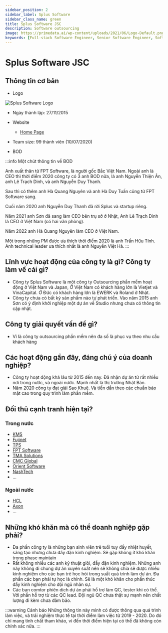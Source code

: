 ```yaml
---
sidebar_position: 2
sidebar_label: Splus Software
sidebar_class_name: green
title: Splus Software JSC
description: Software outsourcing
image: https://primedata.ai/wp-content/uploads/2021/06/Logo-Default.png
keywords: [Full-stack Software Engineer, Senior Software Engineer, Software Engineer, JS Framework, UI Framework, Frontend Developer, Nguyễn Lê Phong]
---
```


# Splus Software JSC
## Thông tin cơ bản

* Logo

![Splus Software Logo](https://splus-software.com.vn/wp-content/uploads/2021/08/cropped-logo.png)

* Ngày thành lập: 27/11/2015

* Website
  - [Home Page](https://splus-software.com.vn)

* Team size: 99 thành viên (10/07/2020)


* BOD

:::info Một chút thông tin về BOD
 
Anh xuất thân từ FPT Software, là người gốc Bắc Việt Nam.
Ngoài anh là CEO thì thời điểm 2020 công ty có 3 anh BOD nữa, là anh Nguyễn Thiện Ân, anh Lê Trạch Dinh, và anh Nguyễn Duy Thanh. 

Sau thì có thêm anh Hà Quang Nguyên và anh Hà Duy Tuấn cũng từ FPT Software sang.

Cuối năm 2020 anh Nguyễn Duy Thanh đã rời Splus và startup riêng.

Năm 2021 anh Sơn đã sang làm CEO bên trụ sở ở Nhật, Anh Lê Trạch Dinh là CEO ở Việt Nam (có hai văn phòng).

Năm 2022 anh Hà Quang Nguyên làm CEO ở Việt Nam.

Một trong những PM được ưa thích thời điểm 2020 là anh Trần Hữu Tính. Anh technical leader ưa thích nhất là anh Nguyễn Việt Hà.
:::

## Lĩnh vực hoạt động của công ty là gì? Công ty làm về cái gì?
- Công ty Splus Software là một công ty Outsourcing phần mềm hoạt động ở Việt Nam và Japan, Ở Việt Nam có khách hàng lớn là Vietjet và VinaCapital.  Ở Đức có khách hàng lớn là EWERK và Roland ở Nhật.
- Công ty chưa có bất kỳ sản phẩm nào tự phát triển. Vào năm 2015 anh Sơn có ý định khởi nghiệp một dự án về Studio nhưng chưa có thông tin cập nhật.


## Công ty giải quyết vấn đề gì?
- Vì là công ty outsourcing phần mềm nên đa số là phục vụ theo nhu cầu khách hàng

## Các hoạt động gần đây, đáng chú ý của doanh nghiệp?
- Công ty hoạt động khá lâu từ 2015 đến nay. Đã nhận dự án từ rất nhiều nơi trong nước, và ngoài nước. Mạnh nhất là thị trường Nhật Bản.
- Năm 2020 công ty đạt giải Sao Khuê. Và tiến dần theo các chuẩn bảo mật cao trong quy trình làm phần mềm.

## Đối thủ cạnh tranh hiện tại?
### Trong nước
- [KMS](https://kms-technology.com/)
- [Fujinet](https://www.fujinet.net/vi)
- [TPS](https://tpssoft.com/)
- [FPT Software](https://www.fpt-software.com/)
- [TMA Solutions](https://www.tma.vn/)
- [CMC Global](https://cmcglobal.com.vn/vi/home-vi/)
- [Orient Software](https://www.orientsoftware.com/)
- [NashTech](https://nashtechglobal.com/)
- ...

### Ngoài nước
- [HCL](https://www.hclvietnam.com/)
- [Axon](https://www.segment.com)
- ...


## Những khó khăn mà có thể doanh nghiệp gặp phải?
- Đa phần công ty là những bạn sinh viên trẻ tuổi tuy đầy nhiệt huyết, sáng tạo nhưng chưa đầy đặn kinh nghiệm. Sẽ gặp không ít khó khăn trong phase maintain
- Rất không nhiều các anh kỷ thuật giỏi, đầy đặn kinh nghiệm. Những anh này không đi chung dự án xuyên suất nên sẽ không chia sẽ được nhiều kinh nghiệm cho các bạn trẻ học hỏi trong suất quá trình làm dự án. Đa phần các bạn phải tự học là chính. Sẽ là một khó khăn cho phần thúc đẩy kinh nghiệm cho đội ngủ nhân sự.
- Các bạn comtor phiên dịch dự án phải hổ trợ làm QC, tester khi có thể. Với phần hỗ trợ từ các QC lead. Đội ngủ QC chưa thật sự mạnh nên chất lượng đi kèm chưa đảm bảo.

:::warning Cảnh báo
Những thông tin này mình có được thông qua quá trình làm việc, và trải nghiệm thực tế tại thời điểm làm việc từ 2019 - 2020. Do đó chỉ mang tính chất tham khảo, 
vì đến thời điểm hiện tại có thể đã không còn chính xác nữa.
:::
